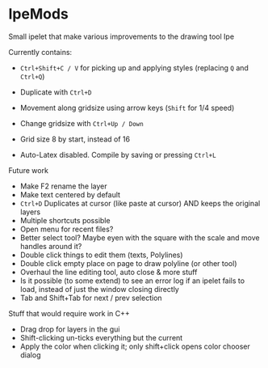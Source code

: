 # IpeMods
Small ipelet that make various improvements to the drawing tool Ipe

Currently contains: 

- `Ctrl+Shift+C / V` for picking up and applying styles (replacing `Q` and `Ctrl+Q`)
- Duplicate with `Ctrl+D`
- Movement along gridsize using arrow keys (`Shift` for 1/4 speed)
- Change gridsize with `Ctrl+Up / Down`

- Grid size 8 by start, instead of 16
- Auto-Latex disabled. Compile by saving or pressing `Ctrl+L`

Future work
- Make F2 rename the layer
- Make text centered by default
- `Ctrl+D` Duplicates at cursor (like paste at cursor) AND keeps the original layers
- Multiple shortcuts possible
- Open menu for recent files?
- Better select tool? Maybe eyen with the square with the scale and move handles around it? 
- Double click things to edit them (texts, Polylines)
- Double click empty place on page to draw polyline (or other tool)
- Overhaul the line editing tool, auto close & more stuff
- Is it possible (to some extend) to see an error log if an ipelet fails to load, instead of just the window closing directly
- Tab and Shift+Tab for next / prev selection

Stuff that would require work in C++
- Drag drop for layers in the gui
- Shift-clicking un-ticks everything but the current 
- Apply the color when clicking it; only shift+click opens color chooser dialog
